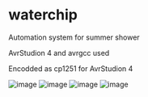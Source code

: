 # waterchip
Automation system for summer shower

AvrStudion 4 and avrgcc used

Encodded as cp1251 for AvrStudion 4

![image](https://sun9-5.userapi.com/c624628/v624628036/3ab91/e1gBOmQLPrk.jpg)
![image](https://sun9-32.userapi.com/c624628/v624628036/3ab9b/UHpAoo3GMRE.jpg)
![image](https://sun9-30.userapi.com/c624628/v624628036/3abaf/uE76e-vTREE.jpg)
![image](https://sun9-19.userapi.com/c624628/v624628036/3ab87/KapbXZllAIY.jpg)
